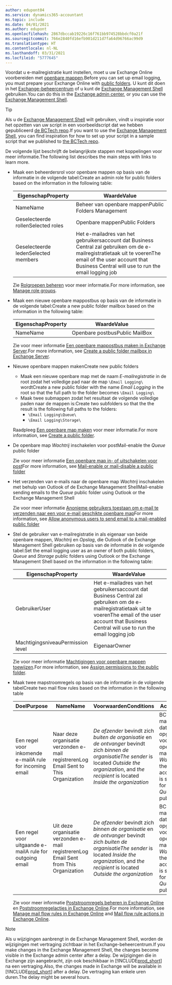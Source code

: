 ```yaml
---
author: edupont04
ms.service: dynamics365-accountant
ms.topic: include
ms.date: 04/01/2021
ms.author: edupont
ms.openlocfilehash: 2867dbccab19226c16f761bb974528bbdcf0a21f
ms.sourcegitcommit: 766e2840fd16efb901d211d7fa64d96766ac99d9
ms.translationtype: HT
ms.contentlocale: nl-NL
ms.lasthandoff: 03/31/2021
ms.locfileid: "5777645"
---
```

<span data-ttu-id="5246a-101">Voordat u e-mailregistratie kunt instellen, moet u uw Exchange Online voorbereiden met [openbare mappen](/exchange/collaboration/public-folders/public-folders?view=exchserver-2019&preserve-view=true ).</span><span class="sxs-lookup"><span data-stu-id="5246a-101">Before you can set up email logging, you must prepare your Exchange Online with [public folders](/exchange/collaboration/public-folders/public-folders?view=exchserver-2019&preserve-view=true ).</span></span> <span data-ttu-id="5246a-102">U kunt dit doen in het [Exchange-beheercentrum](/Exchange/architecture/client-access/exchange-admin-center?view=exchserver-2019&preserve-view=true ) of u kunt de [Exchange Management Shell](/powershell/exchange/exchange-management-shell?view=exchange-ps&preserve-view=true ) gebruiken.</span><span class="sxs-lookup"><span data-stu-id="5246a-102">You can do this in the [Exchange admin center](/Exchange/architecture/client-access/exchange-admin-center?view=exchserver-2019&preserve-view=true ), or you can use the [Exchange Management Shell](/powershell/exchange/exchange-management-shell?view=exchange-ps&preserve-view=true ).</span></span>  

> [!TIP]
> <span data-ttu-id="5246a-103">Als u de [Exchange Management Shell](/powershell/exchange/exchange-management-shell?view=exchange-ps&preserve-view=true ) wilt gebruiken, vindt u inspiratie voor het opzetten van uw script in een voorbeeldscript dat we hebben gepubliceerd [de BCTech repo](https://github.com/microsoft/BCTech/tree/master/samples/EmailLogging).</span><span class="sxs-lookup"><span data-stu-id="5246a-103">If you want to use the [Exchange Management Shell](/powershell/exchange/exchange-management-shell?view=exchange-ps&preserve-view=true ), you can find inspiration for how to set up your script in a sample script that we published to [the BCTech repo](https://github.com/microsoft/BCTech/tree/master/samples/EmailLogging).</span></span>

<span data-ttu-id="5246a-104">De volgende lijst beschrijft de belangrijkste stappen met koppelingen voor meer informatie.</span><span class="sxs-lookup"><span data-stu-id="5246a-104">The following list describes the main steps with links to learn more.</span></span>  

- <span data-ttu-id="5246a-105">Maak een beheerdersrol voor openbare mappen op basis van de informatie in de volgende tabel:</span><span class="sxs-lookup"><span data-stu-id="5246a-105">Create an admin role for public folders based on the information in the following table:</span></span>

  |<span data-ttu-id="5246a-106">Eigenschap</span><span class="sxs-lookup"><span data-stu-id="5246a-106">Property</span></span>        |<span data-ttu-id="5246a-107">Waarde</span><span class="sxs-lookup"><span data-stu-id="5246a-107">Value</span></span>                     |
  |----------------|--------------------------|
  |<span data-ttu-id="5246a-108">Name</span><span class="sxs-lookup"><span data-stu-id="5246a-108">Name</span></span>            |<span data-ttu-id="5246a-109">Beheer van openbare mappen</span><span class="sxs-lookup"><span data-stu-id="5246a-109">Public Folders Management</span></span> |
  |<span data-ttu-id="5246a-110">Geselecteerde rollen</span><span class="sxs-lookup"><span data-stu-id="5246a-110">Selected roles</span></span>  |<span data-ttu-id="5246a-111">Openbare mappen</span><span class="sxs-lookup"><span data-stu-id="5246a-111">Public Folders</span></span>            |
  |<span data-ttu-id="5246a-112">Geselecteerde leden</span><span class="sxs-lookup"><span data-stu-id="5246a-112">Selected members</span></span>|<span data-ttu-id="5246a-113">Het e-mailadres van het gebruikersaccount dat Business Central zal gebruiken om de e-mailregistratietaak uit te voeren</span><span class="sxs-lookup"><span data-stu-id="5246a-113">The email of the user account that Business Central will use to run the email logging job</span></span>|

  <span data-ttu-id="5246a-114">Zie [Rolgroepen beheren](/exchange/permissions/role-groups?view=exchserver-2019&preserve-view=true) voor meer informatie.</span><span class="sxs-lookup"><span data-stu-id="5246a-114">For more information, see [Manage role groups](/exchange/permissions/role-groups?view=exchserver-2019&preserve-view=true).</span></span>

- <span data-ttu-id="5246a-115">Maak een nieuwe openbare mappostbus op basis van de informatie in de volgende tabel:</span><span class="sxs-lookup"><span data-stu-id="5246a-115">Create a new public folder mailbox based on the information in the following table:</span></span>

  |<span data-ttu-id="5246a-116">Eigenschap</span><span class="sxs-lookup"><span data-stu-id="5246a-116">Property</span></span>        |<span data-ttu-id="5246a-117">Waarde</span><span class="sxs-lookup"><span data-stu-id="5246a-117">Value</span></span>                     |
  |----------------|--------------------------|
  |<span data-ttu-id="5246a-118">Name</span><span class="sxs-lookup"><span data-stu-id="5246a-118">Name</span></span>            |<span data-ttu-id="5246a-119">Openbare postbus</span><span class="sxs-lookup"><span data-stu-id="5246a-119">Public MailBox</span></span>            |

  <span data-ttu-id="5246a-120">Zie voor meer informatie [Een openbare mappostbus maken in Exchange Server](/exchange/collaboration/public-folders/create-public-folder-mailboxes).</span><span class="sxs-lookup"><span data-stu-id="5246a-120">For more information, see [Create a public folder mailbox in Exchange Server](/exchange/collaboration/public-folders/create-public-folder-mailboxes).</span></span>  

- <span data-ttu-id="5246a-121">Nieuwe openbare mappen maken</span><span class="sxs-lookup"><span data-stu-id="5246a-121">Create new public folders</span></span>

  - <span data-ttu-id="5246a-122">Maak een nieuwe openbare map met de naam *E-mailregistratie* in de root zodat het volledige pad naar de map ```\Email Logging\``` wordt</span><span class="sxs-lookup"><span data-stu-id="5246a-122">Create a new public folder with the name *Email Logging* in the root so that the full path to the folder becomes ```\Email Logging\```</span></span>
  - <span data-ttu-id="5246a-123">Maak twee submappen zodat het resultaat de volgende volledige paden naar de mappen is:</span><span class="sxs-lookup"><span data-stu-id="5246a-123">Create two subfolders so that the the result is the following full paths to the folders:</span></span>
    - ```\Email Logging\Queue\```
    - ```\Email Logging\Storage\```

  <span data-ttu-id="5246a-124">Raadpleeg [Een openbare map maken](/exchange/collaboration/public-folders/create-public-folders?view=exchserver-2019&preserve-view=true) voor meer informatie.</span><span class="sxs-lookup"><span data-stu-id="5246a-124">For more information, see [Create a public folder](/exchange/collaboration/public-folders/create-public-folders?view=exchserver-2019&preserve-view=true).</span></span>

- <span data-ttu-id="5246a-125">De openbare map *Wachtrij* inschakelen voor post</span><span class="sxs-lookup"><span data-stu-id="5246a-125">Mail-enable the *Queue* public folder</span></span>

  <span data-ttu-id="5246a-126">Zie voor meer informatie [Een openbare map in- of uitschakelen voor post](/exchange/collaboration/public-folders/mail-enable-or-disable?view=exchserver-2019&preserve-view=true)</span><span class="sxs-lookup"><span data-stu-id="5246a-126">For more information, see [Mail-enable or mail-disable a public folder](/exchange/collaboration/public-folders/mail-enable-or-disable?view=exchserver-2019&preserve-view=true)</span></span>

- <span data-ttu-id="5246a-127">Het verzenden van e-mails naar de openbare map *Wachtrij* inschakelen met behulp van Outlook of de Exchange Management Shell</span><span class="sxs-lookup"><span data-stu-id="5246a-127">Mail-enable sending emails to the *Queue* public folder using Outlook or the Exchange Management Shell</span></span>

  <span data-ttu-id="5246a-128">Zie voor meer informatie [Anonieme gebruikers toestaan om e-mail te verzenden naar een voor e-mail geschikte openbare map](/exchange/collaboration/public-folders/mail-enable-or-disable#allow-anonymous-users-to-send-email-to-a-mail-enabled-public-folder?view=exchserver-2019&preserve-view=true)</span><span class="sxs-lookup"><span data-stu-id="5246a-128">For more information, see [Allow anonymous users to send email to a mail-enabled public folder](/exchange/collaboration/public-folders/mail-enable-or-disable#allow-anonymous-users-to-send-email-to-a-mail-enabled-public-folder?view=exchserver-2019&preserve-view=true)</span></span>

- <span data-ttu-id="5246a-129">Stel de gebruiker van e-mailregistratie in als eigenaar van beide openbare mappen, *Wachtrij* en *Opslag*, die Outlook of de Exchange Management Shell gebruiken op basis van de informatie in de volgende tabel:</span><span class="sxs-lookup"><span data-stu-id="5246a-129">Set the email logging user as an owner of both public folders, *Queue* and *Storage* public folders  using Outlook or the Exchange Management Shell based on the information in the following table:</span></span>

  |<span data-ttu-id="5246a-130">Eigenschap</span><span class="sxs-lookup"><span data-stu-id="5246a-130">Property</span></span>        |<span data-ttu-id="5246a-131">Waarde</span><span class="sxs-lookup"><span data-stu-id="5246a-131">Value</span></span>                     |
  |----------------|--------------------------|
  |<span data-ttu-id="5246a-132">Gebruiker</span><span class="sxs-lookup"><span data-stu-id="5246a-132">User</span></span>            |<span data-ttu-id="5246a-133">Het e-mailadres van het gebruikersaccount dat Business Central zal gebruiken om de e-mailregistratietaak uit te voeren</span><span class="sxs-lookup"><span data-stu-id="5246a-133">The email of the user account that Business Central will use to run the email logging job</span></span>|
  |<span data-ttu-id="5246a-134">Machtigingsniveau</span><span class="sxs-lookup"><span data-stu-id="5246a-134">Permission level</span></span>|<span data-ttu-id="5246a-135">Eigenaar</span><span class="sxs-lookup"><span data-stu-id="5246a-135">Owner</span></span>                     |

  <span data-ttu-id="5246a-136">Zie voor meer informatie [Machtigingen voor openbare mappen toewijzen](/exchange/collaboration-exo/public-folders/set-up-public-folders#step-3-assign-permissions-to-the-public-folder).</span><span class="sxs-lookup"><span data-stu-id="5246a-136">For more information, see [Assign permissions to the public folder](/exchange/collaboration-exo/public-folders/set-up-public-folders#step-3-assign-permissions-to-the-public-folder).</span></span>

- <span data-ttu-id="5246a-137">Maak twee mapstroomregels op basis van de informatie in de volgende tabel</span><span class="sxs-lookup"><span data-stu-id="5246a-137">Create two mail flow rules based on the information in the following table</span></span>

  |<span data-ttu-id="5246a-138">Doel</span><span class="sxs-lookup"><span data-stu-id="5246a-138">Purpose</span></span>  |<span data-ttu-id="5246a-139">Name</span><span class="sxs-lookup"><span data-stu-id="5246a-139">Name</span></span> |<span data-ttu-id="5246a-140">Voorwaarden</span><span class="sxs-lookup"><span data-stu-id="5246a-140">Conditions</span></span>                        |<span data-ttu-id="5246a-141">Actie</span><span class="sxs-lookup"><span data-stu-id="5246a-141">Action</span></span>                                       |
  |---------|-----|----------------------------------|---------------------------------------------|
  |<span data-ttu-id="5246a-142">Een regel voor inkomende e-mail</span><span class="sxs-lookup"><span data-stu-id="5246a-142">A rule for incoming email</span></span> |<span data-ttu-id="5246a-143">Naar deze organisatie verzonden e-mail registreren</span><span class="sxs-lookup"><span data-stu-id="5246a-143">Log Email Sent to This Organization</span></span>|<span data-ttu-id="5246a-144">*De afzender* bevindt zich *buiten de organisatie* en *de ontvanger* bevindt zich *binnen de organisatie*</span><span class="sxs-lookup"><span data-stu-id="5246a-144">*The sender* is located *Outside the organization*, and *the recipient* is located *Inside the organization*</span></span>|<span data-ttu-id="5246a-145">BCC het e-mailaccount dat is opgegeven voor de openbare map *Wachtrij*</span><span class="sxs-lookup"><span data-stu-id="5246a-145">BCC the email account that is specified for the *Queue* public folder</span></span>|
  |<span data-ttu-id="5246a-146">Een regel voor uitgaande e-mail</span><span class="sxs-lookup"><span data-stu-id="5246a-146">A rule for outgoing email</span></span> | <span data-ttu-id="5246a-147">Uit deze organisatie verzonden e-mail registreren</span><span class="sxs-lookup"><span data-stu-id="5246a-147">Log Email Sent from This Organization</span></span> |<span data-ttu-id="5246a-148">*De afzender* bevindt zich *binnen de organisatie* en *de ontvanger* bevindt zich *buiten de organisatie*</span><span class="sxs-lookup"><span data-stu-id="5246a-148">*The sender* is located *Inside the organization*, and *the recipient* is located *Outside the organization*</span></span>|<span data-ttu-id="5246a-149">BCC het e-mailaccount dat is opgegeven voor de openbare map *Wachtrij*</span><span class="sxs-lookup"><span data-stu-id="5246a-149">BCC the email account that is specified for the *Queue* public folder</span></span>|
  
  <span data-ttu-id="5246a-150">Zie voor meer informatie [Poststroomregels beheren in Exchange Online](/exchange/security-and-compliance/mail-flow-rules/manage-mail-flow-rules) en [Poststroomregelacties in Exchange Online](/exchange/security-and-compliance/mail-flow-rules/mail-flow-rule-actions).</span><span class="sxs-lookup"><span data-stu-id="5246a-150">For more information, see [Manage mail flow rules in Exchange Online](/exchange/security-and-compliance/mail-flow-rules/manage-mail-flow-rules) and [Mail flow rule actions in Exchange Online](/exchange/security-and-compliance/mail-flow-rules/mail-flow-rule-actions).</span></span>

> [!NOTE]
> <span data-ttu-id="5246a-151">Als u wijzigingen aanbrengt in de Exchange Management Shell, worden de wijzigingen met vertraging zichtbaar in het Exchange-beheercentrum.</span><span class="sxs-lookup"><span data-stu-id="5246a-151">If you make changes in the Exchange Management Shell, the changes become visible in the Exchange admin center after a delay.</span></span> <span data-ttu-id="5246a-152">De wijzigingen die in Exchange zijn aangebracht, zijn ook beschikbaar in [!INCLUDE[prod_short](prod_short.md)] na een vertraging.</span><span class="sxs-lookup"><span data-stu-id="5246a-152">Also, the changes made in Exchange will be available in [!INCLUDE[prod_short](prod_short.md)] after a delay.</span></span> <span data-ttu-id="5246a-153">De vertraging kan enkele uren duren.</span><span class="sxs-lookup"><span data-stu-id="5246a-153">The delay might be several hours.</span></span>
